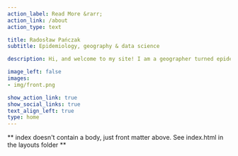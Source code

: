 ```yaml
---
action_label: Read More &rarr;
action_link: /about
action_type: text

title: Radosław Pańczak
subtitle: Epidemiology, geography & data science

description: Hi, and welcome to my site! I am a geographer turned epidemiologist who embarked on a career in data science. I contributed to over forty scientific publications across different themes and disciplines. I enjoy team-driven, cross-disciplinary work tackling wicked data problems with transparent and reproducible analytical methods that bring the best science into the applied world.

image_left: false
images:
- img/front.png

show_action_link: true
show_social_links: true
text_align_left: true
type: home
---
```


** index doesn't contain a body, just front matter above.
See index.html in the layouts folder **
